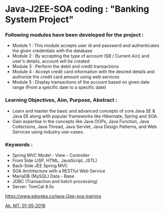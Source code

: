 # Java-J2EE-SOA coding : "Banking System Project"

### Following modules have been developed for the project : 

* Module 1 : This module accepts user id and password and authenticates the given credentials with the database
* Module 2 : By accepting the type of account (SB / Current A/c) and user's details, account will be created
* Module 3 : Perform the debit and credit transactions
* Module 4 : Accept credit card information with the desired details and authorize the credit card amount using web services
* Module 5 : Display transactions of the account based on given date range (From a specific date to a specific date)


### Learning Objectives, Aim, Purpose, Abstract : 

* Learn and master the basic and advanced concepts of core Java SE & Java EE along with popular frameworks like Hibernate, Spring and SOA. 
* Gain expertise in the concepts like Java OOPs, Java Function, Java Collections, Java Thread, Java Servlet, Java Design Patterns, and Web Services using industry use-cases.


### Keywords : 

* Spring MVC Model - View - Controller
* Front Side (JSP, HTML, JavaScript, JSTL)
* Back-Side JEE Spring MVC
* SOA Architecture with a RESTful Web Service
* MariaDB (MySQL) Data - Base
* JDBC (Transaction and batch processing)
* Server: TomCat 8.5x


https://www.edureka.co/java-j2ee-soa-training

[Ak. MT. 01-05-2018](http://www.akmtir.com/)




